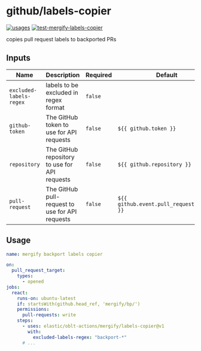 # <!--name-->github/labels-copier<!--/name-->

[![usages](https://img.shields.io/badge/usages-white?logo=githubactions&logoColor=blue)](https://github.com/search?q=elastic%2Foblt-actions%2F2Fmergify%labels-copier+%28path%3A.github%2Fworkflows+OR+path%3A**%2Faction.yml+OR+path%3A**%2Faction.yaml%29&type=code)
[![test-mergify-labels-copier](https://github.com/elastic/oblt-actions/actions/workflows/test-github-comment-reaction.yml/badge.svg?branch=main)](https://github.com/elastic/oblt-actions/actions/workflows/test-mergify-labels-copier.yml)

<!--description-->
copies pull request labels to backported PRs
<!--/description-->

## Inputs
<!--inputs-->
| Name                    | Description                                     | Required | Default                                   |
|-------------------------|-------------------------------------------------|----------|-------------------------------------------|
| `excluded-labels-regex` | labels to be excluded in regex format           | `false`  | ` `                                       |
| `github-token`          | The GitHub token to use for API requests        | `false`  | `${{ github.token }}`                     |
| `repository`            | The GitHub repository to use for API requests   | `false`  | `${{ github.repository }}`                |
| `pull-request`          | The GitHub pull-request to use for API requests | `false`  | `${{ github.event.pull_request.number }}` |
<!--/inputs-->

## Usage

<!--usage action="elastic/oblt-actions/**" version="env:VERSION"-->
```yaml
name: mergify backport labels copier

on:
  pull_request_target:
    types:
      - opened
jobs:
  react:
    runs-on: ubuntu-latest
    if: startsWith(github.head_ref, 'mergify/bp/')
    permissions:
      pull-requests: write
    steps:
      - uses: elastic/oblt-actions/mergify/labels-copier@v1
        with:
          excluded-labels-regex: "backport-*"
      # ...
```
<!--/usage-->
